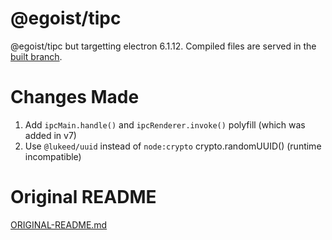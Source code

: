 # @egoist/tipc

@egoist/tipc but targetting electron 6.1.12. Compiled files are served in the [built branch](https://github.com/toommyliu/tipc/tree/built).

# Changes Made
1. Add `ipcMain.handle()` and `ipcRenderer.invoke()` polyfill (which was added in v7)
2. Use `@lukeed/uuid` instead of `node:crypto` crypto.randomUUID() (runtime incompatible)

# Original README
[ORIGINAL-README.md](ORIGINAL-README.md)
